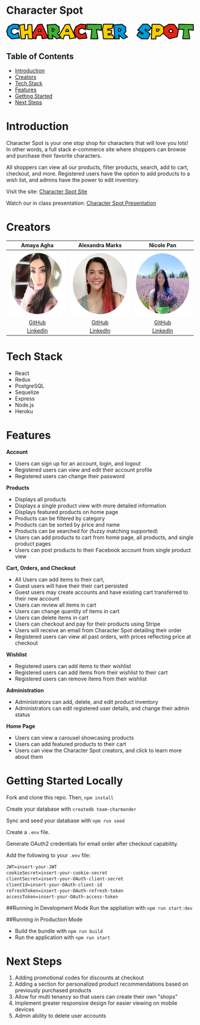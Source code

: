 # Character Spot

<img src="./public/images/logo.png" width="575" height="auto">

## Table of Contents

- [Introduction](#introduction)
- [Creators](#creators)
- [Tech Stack](#tech-stack)
- [Features](#features)
- [Getting Started](#getting-started)
- [Next Steps](#next-steps)

# Introduction

Character Spot is your one stop shop for characters that will love you lots! In other words, a full stack e-commerce site where shoppers can browse and purchase their favorite characters.

All shoppers can view all our products, filter products, search, add to cart, checkout, and more. Registered users have the option to add products to a wish list, and admins have the power to edit inventory.

Visit the site: [Character Spot Site](https://character-spot.herokuapp.com)

Watch our in class presentation: [Character Spot Presentation](https://youtu.be/Si6PQvqs2yw)

# Creators

|                                     Amaya Agha                                     |                                  Alexandra Marks                                  |                                     Nicole Pan                                      |
| :--------------------------------------------------------------------------------: | :-------------------------------------------------------------------------------: | :---------------------------------------------------------------------------------: |
| <img src="./public/images/Amaya-Circle.png" alt="Amaya"  width="175" height="175"> | <img  src="./public/images/Alex-circle.png" alt="Alex"  width="175" height="175"> | <img src="./public/images/Nicole-circle.png" alt="Nicole" width="175" height="175"> |
|                      [GitHub](https://github.com/AmayaWinter)                      |                       [GitHub](https://github.com/amarks93)                       |                       [GitHub](https://github.com/pannicole)                        |
|                [LinkedIn](https://www.linkedin.com/in/amaya-agha/)                 |              [LinkedIn](https://www.linkedin.com/in/alexandravmarks)              |                [LinkedIn](https://www.linkedin.com/in/nicole-pan1/)                 |

# Tech Stack

- React
- Redux
- PostgreSQL
- Sequelize
- Express
- Node.js
- Heroku

# Features

**Account**

- Users can sign up for an account, login, and logout
- Registered users can view and edit their account profile
- Registered users can change their password

**Products**

- Displays all products
- Displays a single product view with more detailed information
- Displays featured products on home page
- Products can be filtered by category
- Products can be sorted by price and name
- Products can be searched for (fuzzy matching supported)
- Users can add products to cart from home page, all products, and single product pages
- Users can post products to their Facebook account from single product view

**Cart, Orders, and Checkout**

- All Users can add items to their cart, 
- Guest users will have their their cart persisted
- Guest users may create accounts and have existing cart transferred to their new account
- Users can review all items in cart
- Users can change quantity of items in cart
- Users can delete items in cart
- Users can checkout and pay for their products using Stripe
- Users will receive an email from Character Spot detailing their order
- Registered users can view all past orders, with prices reflecting price at checkout

**Wishlist**

- Registered users can add items to their wishlist
- Registered users can add items from their wishlist to their cart
- Registered users can remove items from their wishlist

**Administration**

- Administrators can add, delete, and edit product inventory
- Administrators can edit registered user details, and change their admin status

**Home Page**

- Users can view a carousel showcasing products
- Users can add featured products to their cart
- Users can view the Character Spot creators, and click to learn more about them

# Getting Started Locally

Fork and clone this repo. Then, `npm install`

Create your database with `createdb team-charmander`

Sync and seed your database with `npm run seed`

Create a `.env` file.

Generate OAuth2 credentials for email order after checkout capability.

Add the following to your `.env` file:

```
JWT=insert-your-JWT
cookieSecret=insert-your-cookie-secret
clientSecret=insert-your-OAuth-client-secret
clientId=insert-your-OAuth-client-id
refreshToken=insert-your-OAuth-refresh-token
accessToken=insert-your-OAuth-access-token
```

##Running in Development Mode
Run the appliation with `npm run start:dev`

##Running in Production Mode
- Build the bundle with `npm run build`
- Run the application with `npm run start`

# Next Steps

1. Adding promotional codes for discounts at checkout
2. Adding a section for personalized product recommendations based on previously purchased products
3. Allow for multi tenancy so that users can create their own "shops"
4. Implement greater responsive design for easier viewing on mobile devices
5. Admin ability to delete user accounts
